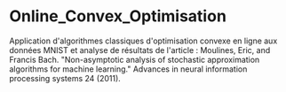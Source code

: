 # Online_Convex_Optimisation
Application d'algorithmes classiques d'optimisation convexe en ligne aux données MNIST et analyse de résultats de l'article : Moulines, Eric, and Francis Bach. "Non-asymptotic analysis of stochastic approximation algorithms for machine learning." Advances in neural information processing systems 24 (2011).
